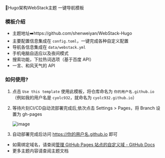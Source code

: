 🍭Hugo架构WebStack主题 一键导航模板

### 模板介绍

- 主题地址➡️https://github.com/shenweiyan/WebStack-Hugo
- 主要配置信息集成在 `config.toml`，一键完成各种自定义配置
- 导航各信息集成在 `data/webstack.yml` 
- 手机电脑自适应以及夜间模式
- 搜索功能，下拉热词选项（基于百度 API）
- 一言、和风天气的 API


### 如何使用?

1. 点击 `Use this template` 使用此模板，将仓库命名为 `你的用户名.github.io`
    （例如我的用户名是 `cyolc932`，就命名为 `cyolc932.github.io`）
    
2. 等待片刻CI/CD自动流部署完成后,依次点击 Settings > Pages，将 Branch 设置为 gh-pages

    ![image](https://user-images.githubusercontent.com/97100140/221348938-596c7cec-7f64-49c5-8cbe-f2e6c7681947.png)


3. 自动部署完成后访问 https://你的用户名.github.io 即可


- 如需绑定域名，请查阅[管理 GitHub Pages 站点的自定义域 - GitHub Docs](https://docs.github.com/zh/pages/configuring-a-custom-domain-for-your-github-pages-site/managing-a-custom-domain-for-your-github-pages-site) 
- 更多主题内容请查阅主题文档

<!-- #### 自动更新主题

1. [创建个人访问令牌 - GitHub Docs](https://docs.github.com/zh/authentication/keeping-your-account-and-data-secure/creating-a-personal-access-token)。此处只需勾选 `workflow`

    ![image](https://user-images.githubusercontent.com/97100140/221348264-c2edf2a0-2cce-4bc6-9f72-dd6c5cf4a392.png)
    
    **一定要记得复制令牌密钥**

2. 回到刚才创建的仓库，依次点击 `Settings > Secrets and variables > Actions`，添加 `repository secret`

   ![image](https://user-images.githubusercontent.com/97100140/221348989-4d210885-6b0c-4930-a28d-bf2ce663eb7e.png)
   
   Name 填写 `CI_TOKEN`，Secret 填写令牌密钥
   
   ![image](https://user-images.githubusercontent.com/97100140/221348504-19f9134d-74e2-43a4-a6bc-5cc456919da8.png)


#### 在自动更新主题的基础上：如想手动更新如下所示

![image](https://user-images.githubusercontent.com/97100140/221348608-ede160ba-9e22-4fbb-93e6-937c351b44a1.png) -->
